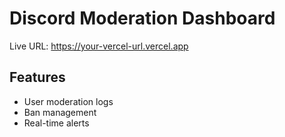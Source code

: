 # Discord Moderation Dashboard
Live URL: https://your-vercel-url.vercel.app

## Features
- User moderation logs
- Ban management
- Real-time alerts
